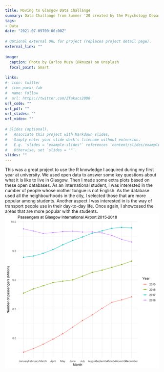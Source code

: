 ```yaml
---
title: Moving to Glasgow Data Challange
summary: Data Challange from Summer '20 created by the Psychology Department at UofG
tags:
- Data
date: "2021-07-09T00:00:00Z"

# Optional external URL for project (replaces project detail page).
external_link: ""

image:
  caption: Photo by Carlos Muza (@kmuza) on Unsplash
  focal_point: Smart

links:
#- icon: twitter
#  icon_pack: fab
#  name: Follow
#  url: https://twitter.com/ZTakacs2000
url_code: ""
url_pdf: ""
url_slides: ""
url_video: ""

# Slides (optional).
#   Associate this project with Markdown slides.
#   Simply enter your slide deck's filename without extension.
#   E.g. `slides = "example-slides"` references `content/slides/example-slides.md`.
#   Otherwise, set `slides = ""`.
slides: ""
---
```


This was a great project to use the R knowledge I acquired during my first year at university. We used open data to answer some key questions about what it is like to live in Glasgow. Then I made some extra plots based on these open databases. As an international student, I was interested in the number of people whose mother tongue is not English. As the database used all the neighbourhoods in the city, I selected those that are more popular among students. Another aspect I was interested in is the way of transport people use in their day-to-day life. Once again, I showcased the areas that are more popular with the students.
<img src="glasgowinternationalairport.png">
